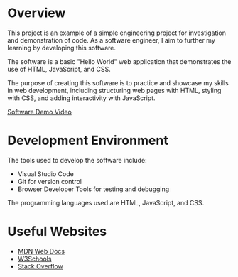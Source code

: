 # Overview

This project is an example of a simple engineering project for investigation and demonstration of code. As a software engineer, I aim to further my learning by developing this software.

The software is a basic "Hello World" web application that demonstrates the use of HTML, JavaScript, and CSS.

The purpose of creating this software is to practice and showcase my skills in web development, including structuring web pages with HTML, styling with CSS, and adding interactivity with JavaScript.

[Software Demo Video](https://youtu.be/OrFglurCfqI)

# Development Environment

The tools used to develop the software include:

- Visual Studio Code
- Git for version control
- Browser Developer Tools for testing and debugging

The programming languages used are HTML, JavaScript, and CSS.

# Useful Websites

- [MDN Web Docs](https://developer.mozilla.org/)
- [W3Schools](https://www.w3schools.com/)
- [Stack Overflow](https://stackoverflow.com/)

